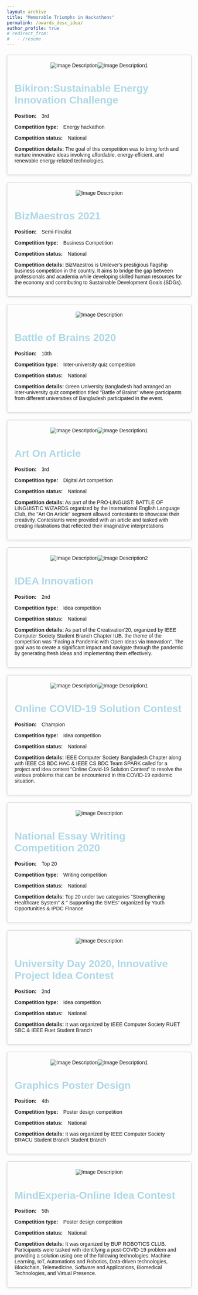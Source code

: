 ```yaml
---
layout: archive
title: "Memorable Triumphs in Hackathons"
permalink: /awards_desc_idea/
author_profile: true
# redirect_from:
#   - /resume
---
```


<html>

<head>
  <meta charset="UTF-8">
  <title>Bullet Points Example</title>
  <style>
    body {
      font-family: Arial, sans-serif;
      margin: 20px;
    }

    h1 {
      text-align: center;
    }

    p {
      margin-bottom: 10px;
    }

    .competition-details {
      margin-top: 20px;
      border: 1px solid #ccc;
      padding: 20px;
      border-radius: 5px;
      box-shadow: 0px 2px 6px rgba(0, 0, 0, 0.1);
      max-width: 800px; /* Adjust the max-width value as desired */
      margin-left: auto;
      margin-right: auto;
    }

    .label {
      font-weight: bold;
    }

    .value {
      margin-left: 10px;
    }

    .image-container {
      display: flex;
      justify-content: center;
      margin-bottom: 10px;
      flex-wrap: wrap; /* Add flex-wrap property to wrap images */
    }

    .image-container img {
      max-width: calc(50% - 10px); /* Adjust max-width and margin between images */
      /*margin: 5px; /* Add margin between images */ /*
      height: auto;
    }
  </style>
</head>

<body>
  <div class="competition-details">
    <div class="image-container">
      <img src="/images/bikiron.jpg" alt="Image Description">
      <img src="/images/bikiron1.jpg" alt="Image Description1">
    </div>
    
<h1><a href="https://reeep2.sreda.gov.bd/interventions/energy-efficiency/bikiron-sustainable-energy-challange.html" style="color: lightblue; text-decoration: none;">Bikiron:Sustainable Energy Innovation Challenge</a></h1>
    <p><span class="label">Position:</span> <span class="value">3rd</span></p>
    <p><span class="label">Competition type:</span> <span class="value">Energy hackathon</span></p>
    <p><span class="label">Competition status:</span> <span class="value">National</span></p>
    <p><span class="label">Competition details:</span> The goal of this competition was to bring forth and nurture innovative ideas involving affordable, energy-efficient, and renewable energy-related technologies.</p>
  </div>

<div class="competition-details">
    <div class="image-container">
      <img src="/images/biz.jpg" alt="Image Description">
    </div>
    
<h1><a href="https://www.youtube.com/watch?v=1OMVgO5Aql0" style="color: lightblue; text-decoration: none;">BizMaestros 2021</a></h1>
    <p><span class="label">Position:</span> <span class="value">Semi-Finalist</span></p>
    <p><span class="label">Competition type:</span> <span class="value">Business Competition</span></p>
    <p><span class="label">Competition status:</span> <span class="value">National</span></p>
    <p><span class="label">Competition details:</span> BizMaestros is Unilever's prestigious flagship business competition in the country. It aims to bridge the gap between professionals and academia while developing skilled human resources for the economy and contributing to Sustainable Development Goals (SDGs).</p>
  </div>

  <div class="competition-details">
    <div class="image-container">
      <img src="/images/brains.jpg" alt="Image Description">
    </div>
    
<h1><a href="https://www.facebook.com/eee.green/photos/a.104793091099125/192639858981114/" style="color: lightblue; text-decoration: none;">Battle of Brains 2020</a></h1>
    <p><span class="label">Position:</span> <span class="value">10th</span></p>
    <p><span class="label">Competition type:</span> <span class="value">Inter-university quiz competition</span></p>
    <p><span class="label">Competition status:</span> <span class="value">National</span></p>
    <p><span class="label">Competition details:</span> Green University Bangladesh had arranged an inter-university quiz competition titled "Battle of Brains" where participants from different universities of Bangladesh participated in the event.</p>
  </div>
<div class="competition-details">
    <div class="image-container">
      <img src="/images/article.jpg" alt="Image Description">
      <img src="/images/article1.jpg" alt="Image Description1">
    </div>
    
<h1><a href="https://www.facebook.com/towhidul.tonmoy/videos/3156701531087442" style="color: lightblue; text-decoration: none;">Art On Article</a></h1>
    <p><span class="label">Position:</span> <span class="value">3rd</span></p>
    <p><span class="label">Competition type:</span> <span class="value">Digital Art competition</span></p>
    <p><span class="label">Competition status:</span> <span class="value">National</span></p>
    <p><span class="label">Competition details:</span> As part of the PRO-LINGUIST: BATTLE OF LINGUISTIC WIZARDS organized by the International English Language Club, the "Art On Article" segment allowed contestants to showcase their creativity. Contestants were provided with an article and tasked with creating illustrations that reflected their imaginative interpretations</p>
</div>

<div class="competition-details">
    <div class="image-container">
      <img src="/images/idea1.png" alt="Image Description">
      <img src="/images/idea2.jpg" alt="Image Description2">
    </div>
    
<h1><a href="https://www.facebook.com/photo?fbid=634883640451845&set=pcb.634883790451830" style="color: lightblue; text-decoration: none;">IDEA Innovation</a></h1>
    <p><span class="label">Position:</span> <span class="value">2nd</span></p>
    <p><span class="label">Competition type:</span> <span class="value">Idea competition</span></p>
    <p><span class="label">Competition status:</span> <span class="value">National</span></p>
    <p><span class="label">Competition details:</span> As part of the Creativation'20, organized by IEEE Computer Society Student Branch Chapter IUB, the theme of the competition was  "Facing a Pandemic with Open Ideas via Innovation". The goal was to create a significant impact and navigate through the pandemic by generating fresh ideas and implementing them effectively.</p>
</div>

<div class="competition-details">
    <div class="image-container">
      <img src="/images/covid.jpg" alt="Image Description">
      <img src="/images/covid1.jpg" alt="Image Description1">
    </div>
    
<h1><a href="https://www.facebook.com/ieeeiutsb/photos/a.289567111173710/1897685717028500/" style="color: lightblue; text-decoration: none;">Online COVID-19 Solution Contest</a>  </h1>
    <p><span class="label">Position:</span> <span class="value">Champion</span></p>
    <p><span class="label">Competition type:</span> <span class="value">Idea competition</span></p>
    <p><span class="label">Competition status:</span> <span class="value">National</span></p>
    <p><span class="label">Competition details:</span> IEEE Computer Society Bangladesh Chapter along with IEEE CS BDC HAC & IEEE CS BDC Team SPARK called for a project and idea contest "Online Covid-19 Solution Contest" to resolve the various problems that can be encountered in this COVID-19 epidemic situation.</p>
</div>

<div class="competition-details">
    <div class="image-container">
      <img src="/images/ipdc.jpg" alt="Image Description">
    </div>
<h1><a href="https://host.youthop.com/write2fight/?fbclid=IwAR2x4cA43ZjEkUbQqnZvxkOS8p3QnfvTpxOXKPJ3jiC8g6z0oIRILqNDCRo" style="color: lightblue; text-decoration: none;">National Essay Writing Competition 2020</a>   </h1>
    <p><span class="label">Position:</span> <span class="value">Top 20</span></p>
    <p><span class="label">Competition type:</span> <span class="value">Writing competition</span></p>
    <p><span class="label">Competition status:</span> <span class="value">National</span></p>
    <p><span class="label">Competition details:</span> Top 20 under two categories "Strengthening Healthcare System" & " Supporting the SMEs" organized by Youth Opportunities & IPDC Finance</p>
</div>


<div class="competition-details">
    <div class="image-container">
      <img src="/images/university.jpg" alt="Image Description">
    </div>
    <h1><a href="https://www.facebook.com/events/838083779932016/" style="color: lightblue; text-decoration: none;">University Day 2020, Innovative Project Idea Contest</a>  </h1>
    <p><span class="label">Position:</span> <span class="value">2nd</span></p>
    <p><span class="label">Competition type:</span> <span class="value">Idea competition</span></p>
    <p><span class="label">Competition status:</span> <span class="value">National</span></p>
    <p><span class="label">Competition details:</span> It was organized by IEEE Computer Society RUET SBC & IEEE Ruet Student Branch</p>
</div>

<div class="competition-details">
    <div class="image-container">
      <img src="/images/graphics.jpg" alt="Image Description">
      <img src="/images/graphics1.JPG" alt="Image Description1">
    </div>
    <h1><a href="https://www.facebook.com/IEEECSBRACUSBC.CCUC/photos/a.100678734968936/121138452922964/" style="color: lightblue; text-decoration: none;">Graphics Poster Design</a>   </h1>
    <p><span class="label">Position:</span> <span class="value">4th</span></p>
    <p><span class="label">Competition type:</span> <span class="value">Poster design competition</span></p>
    <p><span class="label">Competition status:</span> <span class="value">National</span></p>
    <p><span class="label">Competition details:</span> It was organized by IEEE Computer Society BRACU Student Branch Student Branch</p>
</div>

<div class="competition-details">
    <div class="image-container">
      <img src="/images/mind.jpg" alt="Image Description">
    </div>
    <h1><h1><a href="https://www.facebook.com/events/2584083811844099/2584083911844089/" style="color: lightblue; text-decoration: none;">MindExperia-Online Idea Contest</a>   </h1>
    <p><span class="label">Position:</span> <span class="value">5th</span></p>
    <p><span class="label">Competition type:</span> <span class="value">Poster design competition</span></p>
    <p><span class="label">Competition status:</span> <span class="value">National</span></p>
    <p><span class="label">Competition details:</span> It was organized by BUP ROBOTICS CLUB. Participants were tasked with identifying a post-COVID-19 problem and providing a solution using one of the following technologies: Machine Learning, IoT, Automations and Robotics, Data-driven technologies, Blockchain, Telemedicine, Software and Applications, Biomedical Technologies, and Virtual Presence.</p>
    </div>



</body>

</html>

